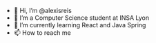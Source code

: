 - 👋 Hi, I’m @alexisreis
- 👀 I’m a Computer Science student at INSA Lyon 
- 🌱 I’m currently learning React and Java Spring
- 📫 How to reach me 

<!---
alexisreis/alexisreis is a ✨ special ✨ repository because its `README.md` (this file) appears on your GitHub profile.
You can click the Preview link to take a look at your changes.
--->
